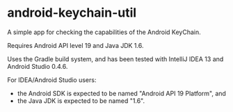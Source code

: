 android-keychain-util
=====================

A simple app for checking the capabilities of the Android KeyChain.

Requires Android API level 19 and Java JDK 1.6.

Uses the Gradle build system, and has been tested with IntelliJ IDEA 13 and Android Studio 0.4.6.

For IDEA/Android Studio users:
* the Android SDK is expected to be named "Android API 19 Platform", and
* the Java JDK is expected to be named "1.6".
